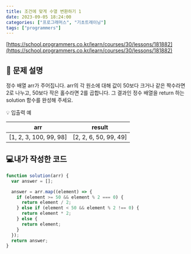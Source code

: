```yaml
---
title: 조건에 맞게 수열 변환하기 1
date: 2023-09-05 18:24:00
categories: ["프로그래머스", "기초트레이닝"]
tags: ["programmers"]
---
```


[https://school.programmers.co.kr/learn/courses/30/lessons/181882](https://school.programmers.co.kr/learn/courses/30/lessons/181882)

## 📔 문제 설명

정수 배열 arr가 주어집니다. arr의 각 원소에 대해 값이 50보다 크거나 같은 짝수라면 2로 나누고, 50보다 작은 홀수라면 2를 곱합니다. 그 결과인 정수 배열을 return 하는 solution 함수를 완성해 주세요.

💡 입출력 예

|          arr           |        result         |
| :--------------------: | :-------------------: |
| [1, 2, 3, 100, 99, 98] | [2, 2, 6, 50, 99, 49] |

## 💻내가 작성한 코드

```js
function solution(arr) {
  var answer = [];

  answer = arr.map((element) => {
    if (element >= 50 && element % 2 === 0) {
      return element / 2;
    } else if (element < 50 && element % 2 !== 0) {
      return element * 2;
    } else {
      return element;
    }
  });
  return answer;
}
```
